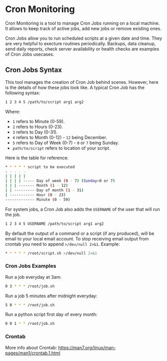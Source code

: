 # Cron Monitoring

Cron Monitoring is a tool to manage Cron Jobs running on a local machine. It allows to keep track of active jobs, add new jobs or remove existing ones.

Cron Jobs allow you to run scheduled scripts at a given date and time. They are very helpful to execture routines periodically. Backups, data cleanup, send daily reports, check server availability or health checks are examples of Cron Jobs usecases.

## Cron Jobs Syntax

This tool manages the creation of Cron Job behind scenes. However, here is the details of how these jobs look like. A typical Cron Job has the following syntax:

```bash
1 2 3 4 5 /path/to/script arg1 arg2
```

Where:
* `1` refers to Minute (0-59).
* `2` refers to Hours (0-23).
* `3` refers to Day (0-31).
* `4` refers to Month (0-12) - `12` being December.
* `5` refers to Day of Week (0-7) - `0` or `7` being Sunday.
* `path/to/script` refers to location of your script.

Here is the table for reference:
```bash
* * * * * script to be executed
- - - - -
| | | | |
| | | | ----- Day of week (0 - 7) (Sunday=0 or 7)
| | | ------- Month (1 - 12)
| | --------- Day of month (1 - 31)
| ----------- Hour (0 - 23)
------------- Minute (0 - 59)
```

For system jobs, a Cron Job also adds the `USERNAME` of the user that will run the job.

```bash
1 2 3 4 5 USERNAME /path/to/script arg1 arg2
```

By default the output of a command or a script (if any produced), will be email to your local email account. To stop receiving email output from crontab you need to append `>/dev/null 2>&1`. Example:
```bash
* * * * * /root/script.sh >/dev/null 2>&1
```

### Cron Jobs Examples
Run a job everyday at 3am:
```bash
0 3 * * * /root/job.sh
```

Run a job 5 minutes after midnight everyday:
```bash
5 0 * * * /root/job.sh
```

Run a python script first day of every month:
```bash
0 0 1 * * /root/job.sh
```

### Crontab
More info about Crontab: https://man7.org/linux/man-pages/man1/crontab.1.html